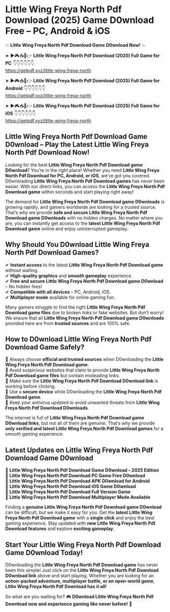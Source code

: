 # Little Wing Freya North Pdf Download (2025) Game D0wnload Free – PC, Android & iOS

💥 **Little Wing Freya North Pdf Download Game D0wnload Now!** 💥  

➤ ►🎮📥📱👉 **Little Wing Freya North Pdf Download (2025) Full Game for PC** 👇👇👇👇👇👇  
https://getpdf.xyz/little-wing-freya-north  

➤ ►🎮📥📱👉 **Little Wing Freya North Pdf Download (2025) Full Game for Android** 👇👇👇👇👇👇  
https://getpdf.xyz/little-wing-freya-north  

➤ ►🎮📥📱👉 **Little Wing Freya North Pdf Download (2025) Full Game for iOS** 👇👇👇👇👇👇  
https://getpdf.xyz/little-wing-freya-north  

## Little Wing Freya North Pdf Download Game D0wnload – Play the Latest Little Wing Freya North Pdf Download Now!

Looking for the best **Little Wing Freya North Pdf Download game D0wnload**? You’re in the right place! Whether you need **Little Wing Freya North Pdf Download for PC, Android, or iOS**, we’ve got you covered. D0wnloading **Little Wing Freya North Pdf Download games** has never been easier. With our direct links, you can access the **Little Wing Freya North Pdf Download game** within seconds and start playing right away!  

The demand for **Little Wing Freya North Pdf Download game D0wnloads** is growing rapidly, and gamers worldwide are looking for a trusted source. That’s why we provide **safe and secure Little Wing Freya North Pdf Download game D0wnloads** with no hidden charges. No matter where you are, you can instantly get access to the **latest Little Wing Freya North Pdf Download game** online and enjoy uninterrupted gameplay.  

## **Why Should You D0wnload Little Wing Freya North Pdf Download Games?**  

✔ **Instant access** to the latest **Little Wing Freya North Pdf Download game** without waiting.  
✔ **High-quality graphics** and **smooth gameplay** experience.  
✔ **Free and secure Little Wing Freya North Pdf Download game D0wnload** – No hidden fees!  
✔ **Compatible with all devices** – PC, Android, iOS.  
✔ **Multiplayer mode** available for online gaming fun.  

Many gamers struggle to find the right **Little Wing Freya North Pdf Download game files** due to broken links or fake websites. But don’t worry! We ensure that all **Little Wing Freya North Pdf Download game D0wnloads** provided here are from **trusted sources** and are 100% safe.  

## **How to D0wnload Little Wing Freya North Pdf Download Game Safely?**  

📌 Always choose **official and trusted sources** when D0wnloading the **Little Wing Freya North Pdf Download game**.  
📌 Avoid suspicious websites that claim to provide **Little Wing Freya North Pdf Download game files** but contain misleading links.  
📌 Make sure the **Little Wing Freya North Pdf Download D0wnload link** is working before clicking.  
📌 Use a **secure device** while D0wnloading the **Little Wing Freya North Pdf Download game**.  
📌 Keep your antivirus updated to avoid unwanted threats from **Little Wing Freya North Pdf Download D0wnloads**.  

The internet is full of **Little Wing Freya North Pdf Download game D0wnload links**, but not all of them are genuine. That’s why we provide **only verified and latest Little Wing Freya North Pdf Download games** for a smooth gaming experience.  

## **Latest Updates on Little Wing Freya North Pdf Download Game D0wnload**  

🔹 **Little Wing Freya North Pdf Download Game D0wnload – 2025 Edition**  
🔹 **Little Wing Freya North Pdf Download PC Game Free D0wnload**  
🔹 **Little Wing Freya North Pdf Download APK D0wnload for Android**  
🔹 **Little Wing Freya North Pdf Download iOS Game D0wnload**  
🔹 **Little Wing Freya North Pdf Download Full Version Game**  
🔹 **Little Wing Freya North Pdf Download Multiplayer Mode Available**  

Finding a **genuine Little Wing Freya North Pdf Download game D0wnload** can be difficult, but we make it easy for you. Get the **latest Little Wing Freya North Pdf Download game** with a **single click** and enjoy the best gaming experience. Stay updated with **new Little Wing Freya North Pdf Download features** and explore **exciting gameplay**.  

## **Start Your Little Wing Freya North Pdf Download Game D0wnload Today!**  

D0wnloading the **Little Wing Freya North Pdf Download game** has never been this simple! Just click on the **Little Wing Freya North Pdf Download D0wnload link** above and start playing. Whether you are looking for an **action-packed adventure, multiplayer battle, or an open-world game**, **Little Wing Freya North Pdf Download has it all!**  

So what are you waiting for? 🎮 **D0wnload Little Wing Freya North Pdf Download now and experience gaming like never before!** 🚀  